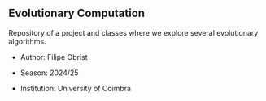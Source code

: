 ## Evolutionary Computation
Repository of a project and classes where we explore several evolutionary algorithms.

- Author: Filipe Obrist

- Season: 2024/25

- Institution: University of Coimbra
